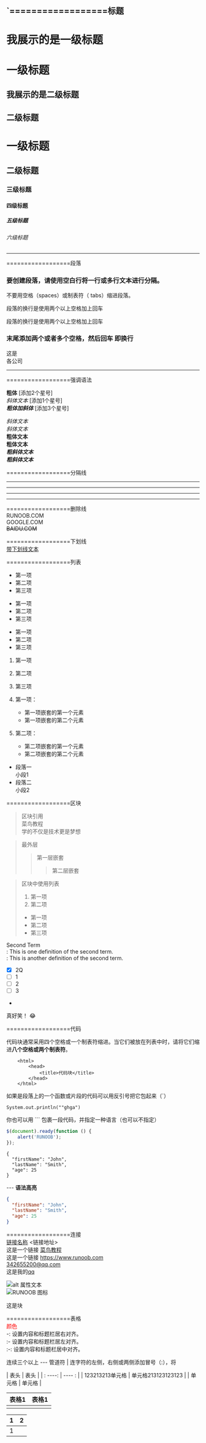 `==================标题
---
我展示的是一级标题
=================
一级标题
==


我展示的是二级标题
-----------------
二级标题
--




# 一级标题
## 二级标题
### 三级标题
#### 四级标题
##### 五级标题
###### 六级标题


---

==================段落  

### 要创建段落，请使用空白行将一行或多行文本进行分隔。

不要用空格（spaces）或制表符（ tabs）缩进段落。

段落的换行是使用两个以上空格加上回车 

段落的换行是使用两个以上空格加上回车 

### 末尾添加两个或者多个空格，然后回车 即换行

这是   
各公司

--- 

==================强调语法

**粗体**   [添加2个星号]   
*斜体文本*  [添加1个星号]   
***粗体加斜体*** [添加3个星号] 

*斜体文本*  
_斜体文本_  
**粗体文本**  
__粗体文本__  
***粗斜体文本***  
___粗斜体文本___  

==================分隔线  
***
* * *
*****
-----

==================删除线  
RUNOOB.COM  
GOOGLE.COM  
~~BAIDU.COM~~ 

==================下划线  
<u>带下划线文本</u>

==================列表  

* 第一项
* 第二项
* 第三项

+ 第一项
+ 第二项
+ 第三项

- 第一项
- 第二项
- 第三项

1. 第一项
2. 第二项
3. 第三项


1. 第一项：
    - 第一项嵌套的第一个元素
    - 第一项嵌套的第二个元素
2. 第二项：
    - 第二项嵌套的第一个元素
    - 第二项嵌套的第二个元素

* 段落一  
   小段1 
* 段落二  
   小段2

==================区块  
> 区块引用  
> 菜鸟教程  
> 学的不仅是技术更是梦想  

> 最外层
>> 第一层嵌套
>>> 第二层嵌套

> 区块中使用列表
> 1. 第一项
> 2. 第二项
> + 第一项
> + 第二项
> + 第三项

Second Term    
: This is one definition of the second term.  
: This is another definition of the second term.
- [x] 2Q 
- [ ] 1 
- [ ] 2 
- [ ] 3 
- 


真好笑！ :joy:


==================代码  

代码块通常采用四个空格或一个制表符缩进。当它们被放在列表中时，请将它们缩进**八个空格或两个制表符**。

        <html>
            <head>
                <title>代码块</title>
            </head>
        </html>
    

如果是段落上的一个函数或片段的代码可以用反引号把它包起来（`）

`System.out.println(""ghga")`

你也可以用 ``` 包裹一段代码，并指定一种语言（也可以不指定）

```javascript
$(document).ready(function () {
    alert('RUNOOB');
});
```

```
{
  "firstName": "John",
  "lastName": "Smith",
  "age": 25
}
````

--- **语法高亮**
```json
{
  "firstName": "John",
  "lastName": "Smith",
  "age": 25
}

```


==================连接  
[链接名称](链接地址)   <链接地址>  
这是一个链接 [菜鸟教程](https://www.runoob.com)   
这是一个链接 <https://www.runoob.com>       
<342655200@qq.com>  
这是我的[qq](342655200@qq.com)


![alt 属性文本](图片地址)  
![RUNOOB 图标](http://static.runoob.com/images/runoob-logo.png)

<div>这是块</dic>


==================表格  
<font color='#ff0000'>颜色</font>  
-: 设置内容和标题栏居右对齐。  
:- 设置内容和标题栏居左对齐。  
:-: 设置内容和标题栏居中对齐。


连续三个以上 ---
管道符 |
连字符的左侧，右侧或两侧添加冒号（:），将

|  表头   | 表头  |
| : ----:  | ---- : |
| 123213213单元格  | 单元格213123123123 |
| 单元格  | 单元格 |

|表格1 |表格1 | 
| :--- | :---: | 
||| 


|1|2
|:---|---
|1

